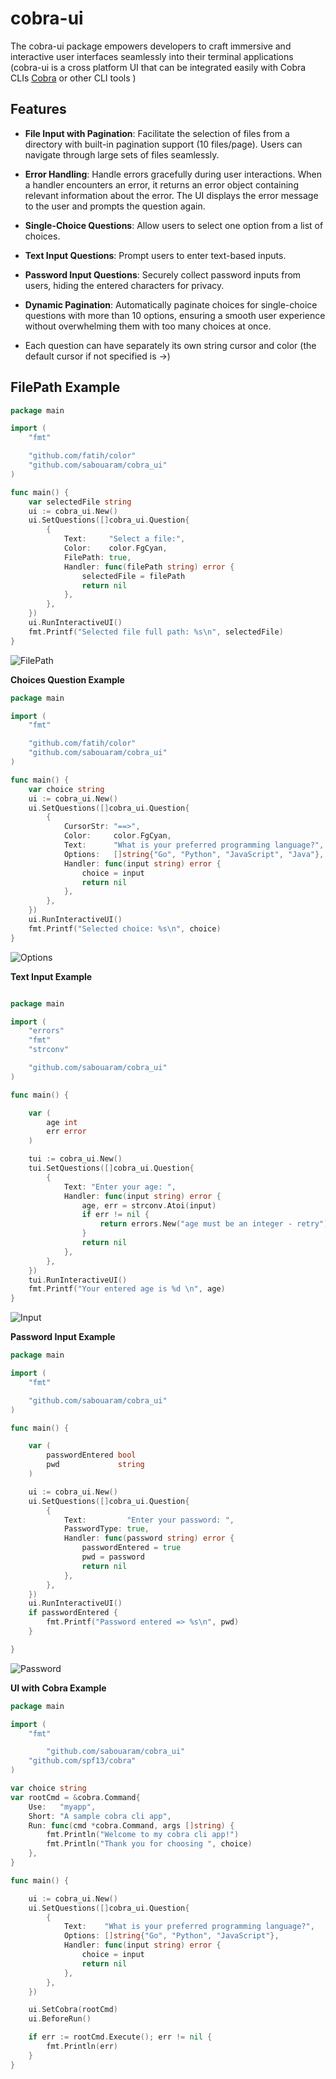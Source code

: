 # cobra-ui 

The cobra-ui package empowers developers to craft immersive and interactive user interfaces seamlessly into their terminal applications (cobra-ui is a cross platform UI that can be integrated easily with Cobra CLIs [Cobra](https://github.com/spf13/cobra) or other CLI tools )

## Features

- **File Input with Pagination**: Facilitate the selection of files from a directory with built-in pagination support (10 files/page). Users can navigate through large sets of files seamlessly.

- **Error Handling**: Handle errors gracefully during user interactions. When a handler encounters an error, it returns an error object containing relevant information about the error. The UI displays the error message to the user and prompts the question again.
  
- **Single-Choice Questions**: Allow users to select one option from a list of choices.
  
- **Text Input Questions**: Prompt users to enter text-based inputs.
  
- **Password Input Questions**: Securely collect password inputs from users, hiding the entered characters for privacy.
  
- **Dynamic Pagination**: Automatically paginate choices for single-choice questions with more than 10 options, ensuring a smooth user experience without overwhelming them with too many choices at once.
  
- Each question can have separately its own string cursor and color (the default cursor if not specified is ->)


      
## **FilePath Example**


```go
package main

import (
	"fmt"

	"github.com/fatih/color"
	"github.com/sabouaram/cobra_ui"
)

func main() {
	var selectedFile string
	ui := cobra_ui.New()
	ui.SetQuestions([]cobra_ui.Question{
		{
			Text:     "Select a file:",
			Color:    color.FgCyan,
			FilePath: true,
			Handler: func(filePath string) error {
				selectedFile = filePath
				return nil
			},
		},
	})
	ui.RunInteractiveUI()
	fmt.Printf("Selected file full path: %s\n", selectedFile)
}

```

![FilePath](png/filepath.gif)




**Choices Question  Example**


```go
package main

import (
	"fmt"

	"github.com/fatih/color"
	"github.com/sabouaram/cobra_ui"
)

func main() {
	var choice string
	ui := cobra_ui.New()
	ui.SetQuestions([]cobra_ui.Question{
		{
			CursorStr: "==>",
			Color:     color.FgCyan,
			Text:      "What is your preferred programming language?",
			Options:   []string{"Go", "Python", "JavaScript", "Java"},
			Handler: func(input string) error {
				choice = input
				return nil
			},
		},
	})
	ui.RunInteractiveUI()
	fmt.Printf("Selected choice: %s\n", choice)
}


```

![Options](png/options.gif)




**Text Input Example**


```go

package main

import (
	"errors"
	"fmt"
	"strconv"

	"github.com/sabouaram/cobra_ui"
)

func main() {

	var (
		age int
		err error
	)

	tui := cobra_ui.New()
	tui.SetQuestions([]cobra_ui.Question{
		{
			Text: "Enter your age: ",
			Handler: func(input string) error {
				age, err = strconv.Atoi(input)
				if err != nil {
					return errors.New("age must be an integer - retry")
				}
				return nil
			},
		},
	})
	tui.RunInteractiveUI()
	fmt.Printf("Your entered age is %d \n", age)
}


```

![Input](png/input.gif)


**Password Input Example**

```go
package main

import (
	"fmt"

	"github.com/sabouaram/cobra_ui"
)

func main() {

	var (
		passwordEntered bool
		pwd             string
	)

	ui := cobra_ui.New()
	ui.SetQuestions([]cobra_ui.Question{
		{
			Text:         "Enter your password: ",
			PasswordType: true,
			Handler: func(password string) error {
				passwordEntered = true
				pwd = password
				return nil
			},
		},
	})
	ui.RunInteractiveUI()
	if passwordEntered {
		fmt.Printf("Password entered => %s\n", pwd)
	}

}

```

![Password](png/password.gif)


**UI with Cobra Example**



```go
package main

import (
	"fmt"

        "github.com/sabouaram/cobra_ui"
	"github.com/spf13/cobra"
)

var choice string
var rootCmd = &cobra.Command{
	Use:   "myapp",
	Short: "A sample cobra cli app",
	Run: func(cmd *cobra.Command, args []string) {
		fmt.Println("Welcome to my cobra cli app!")
		fmt.Println("Thank you for choosing ", choice)
	},
}

func main() {

	ui := cobra_ui.New()
	ui.SetQuestions([]cobra_ui.Question{
		{
			Text:    "What is your preferred programming language?",
			Options: []string{"Go", "Python", "JavaScript"},
			Handler: func(input string) error {
				choice = input
				return nil
			},
		},
	})

	ui.SetCobra(rootCmd)
	ui.BeforeRun()

	if err := rootCmd.Execute(); err != nil {
		fmt.Println(err)
	}
}

```
